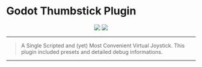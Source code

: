# Godot Thumbstick Plugin

<div align=center>
	<img src="https://img.shields.io/badge/version-%30%2E%31-green">
	<a href="./LICENSE">
		<img src="https://img.shields.io/badge/LICENSE-MIT-blue">
	</a>
</div>

---

> A Single Scripted and (yet) Most Convenient Virtual Joystick. This plugin included presets and detailed debug informations.

---
